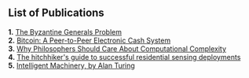 ## List of Publications
**1.** [The Byzantine Generals Problem](https://www.microsoft.com/en-us/research/uploads/prod/2016/12/The-Byzantine-Generals-Problem.pdf) <br>
**2.** [Bitcoin: A Peer-to-Peer Electronic Cash System](https://bitcoin.org/bitcoin.pdf) <br>
**3.** [Why Philosophers Should Care About Computational Complexity](https://www.scottaaronson.com/papers/philos.pdf) <br>
**4.** [The hitchhiker's guide to successful residential sensing deployments](https://dl.acm.org/doi/10.1145/2070942.2070966) <br>
**5.** [Intelligent Machinery, by Alan Turing](http://www.alanturing.net/turing_archive/archive/l/l32/L32-001.html)
